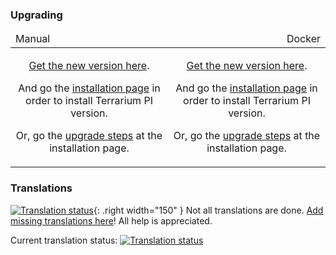 ### Upgrading

<table>
<thead>
<tr>
<td>Manual</td><td style="text-align: right;">Docker</td>
</tr>
</thead>
<tbody>
<tr>
<td style="white-space: normal; text-align: center;">
<p><a href="https://github.com/theyosh/TerrariumPI/releases/tag/{{ page.tags[1] }}" rel="noopener noreferrer">Get the new version here</a>.</p>
<p>And go the <a href="/TerrariumPI/install/#manual">installation page</a> in order to install Terrarium PI version.</p>
<p>Or, go the <a href="/TerrariumPI/install/#manual-1">upgrade steps</a> at the installation page.</p>
</td>
<td style="white-space: normal; text-align: center;">
<p><a href="https://hub.docker.com/r/theyosh/terrariumpi/tags?name={{ page.tags[1] }}" rel="noopener noreferrer">Get the new version here</a>.</p>
<p>And go the <a href="/TerrariumPI/install/#docker">installation page</a> in order to install Terrarium PI version.</p>
<p>Or, go the <a href="/TerrariumPI/install/#docker-1">upgrade steps</a> at the installation page.</p>
</td>
</tr>
</tbody>
</table>

### Translations

[![Translation status](https://weblate.theyosh.nl/widget/terrariumpi/287x66-grey.png)](https://weblate.theyosh.nl/engage/terrariumpi/){:
.right width="150" } Not all translations are done.
[Add missing translations here](https://weblate.theyosh.nl/engage/terrariumpi/)!
All help is appreciated.

Current translation status:
[![Translation status](https://weblate.theyosh.nl/widgets/terrariumpi/-/svg-badge.svg)](https://weblate.theyosh.nl/engage/terrariumpi/)
